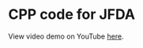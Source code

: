 CPP code for JFDA
=================

View video demo on YouTube [here](https://www.youtube.com/watch?v=Ee9UT9Zf98s).
